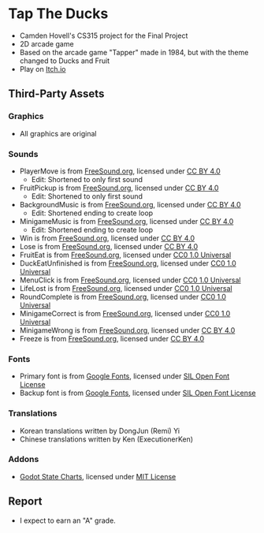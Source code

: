 # Tap The Ducks

 - Camden Hovell's CS315 project for the Final Project
 - 2D arcade game
 - Based on the arcade game "Tapper" made in 1984, but with the theme changed to Ducks and Fruit
 - Play on [Itch.io](https://cam-com.itch.io/tap-the-ducks)

## Third-Party Assets

 ### Graphics
 - All graphics are original

 ### Sounds
 - PlayerMove is from [FreeSound.org](https://freesound.org/people/sample_able/sounds/744578/), licensed under [CC BY 4.0](https://creativecommons.org/licenses/by/4.0/)
   - Edit: Shortened to only first sound
 - FruitPickup is from [FreeSound.org](https://freesound.org/people/sample_able/sounds/744577/), licensed under [CC BY 4.0](https://creativecommons.org/licenses/by/4.0/)
   - Edit: Shortened to only first sound
 - BackgroundMusic is from [FreeSound.org](https://freesound.org/people/ZHR%C3%98/sounds/668879/), licensed under [CC BY 4.0](https://creativecommons.org/licenses/by/4.0/)
   - Edit: Shortened ending to create loop
 - MinigameMusic is from [FreeSound.org](https://freesound.org/people/ZHR%C3%98/sounds/668879/), licensed under [CC BY 4.0](https://creativecommons.org/licenses/by/4.0/)
   - Edit: Shortened ending to create loop
 - Win is from [FreeSound.org](https://freesound.org/people/LittleRobotSoundFactory/sounds/270333/), licensed under [CC BY 4.0](https://creativecommons.org/licenses/by/4.0/)
 - Lose is from [FreeSound.org](https://freesound.org/people/alanmcki/sounds/400581/), licensed under [CC BY 4.0](https://creativecommons.org/licenses/by/4.0/)
 - FruitEat is from [FreeSound.org](https://freesound.org/people/jeckkech/sounds/391659/), licensed under [CC0 1.0 Universal](https://creativecommons.org/publicdomain/zero/1.0/)
 - DuckEatUnfinished is from [FreeSound.org](https://freesound.org/people/lulyc/sounds/346116/), licensed under [CC0 1.0 Universal](https://creativecommons.org/publicdomain/zero/1.0/)
 - MenuClick is from [FreeSound.org](https://freesound.org/people/CJspellsfish/sounds/727650/), licensed under [CC0 1.0 Universal](https://creativecommons.org/publicdomain/zero/1.0/)
 - LifeLost is from [FreeSound.org](https://freesound.org/people/suntemple/sounds/253174/), licensed under [CC0 1.0 Universal](https://creativecommons.org/publicdomain/zero/1.0/)
 - RoundComplete is from [FreeSound.org](https://freesound.org/people/Kenneth_Cooney/sounds/609336/), licensed under [CC0 1.0 Universal](https://creativecommons.org/publicdomain/zero/1.0/)
 - MinigameCorrect is from [FreeSound.org](https://freesound.org/people/HenryRichard/sounds/448274/), licensed under [CC0 1.0 Universal](https://creativecommons.org/publicdomain/zero/1.0/)
 - MinigameWrong is from [FreeSound.org](https://freesound.org/people/shapingwaves/sounds/362375/), licensed under [CC BY 4.0](https://creativecommons.org/licenses/by/4.0/)
 - Freeze is from [FreeSound.org](https://freesound.org/people/stumpbutt/sounds/381770/), licensed under [CC BY 4.0](https://creativecommons.org/licenses/by/4.0/)
 
 ### Fonts
 - Primary font is from [Google Fonts](https://fonts.google.com/specimen/Jersey+10?preview.text=Tap%20The%20Ducks%20123&query=jersey&lang=en_Latn&script=Latn&categoryFilters=Appearance:%2FTheme%2FPixel), licensed under [SIL Open Font License](https://openfontlicense.org/open-font-license-official-text/)
 - Backup font is from [Google Fonts](https://fonts.google.com/noto/specimen/Noto+Serif+KR?preview.text=Start%20%EC%8B%9C%EC%9E%91%20%E9%96%8B%E5%A7%8B&lang=ko_Kore), licensed under [SIL Open Font License](https://openfontlicense.org/open-font-license-official-text/)

 ### Translations
 - Korean translations written by DongJun (Remi) Yi
 - Chinese translations written by Ken (ExecutionerKen)

 ### Addons
  - [Godot State Charts](https://github.com/derkork/godot-statecharts?tab=readme-ov-file), licensed under [MIT License](https://github.com/derkork/godot-statecharts?tab=MIT-1-ov-file)
 
## Report

 - I expect to earn an "A" grade.